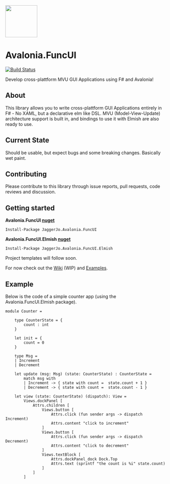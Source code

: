 <img src="github/img/icon.png" width="100"/>

# Avalonia.FuncUI

[![Build Status](https://voyonic-labs.visualstudio.com/Avalonia.FuncUI/_apis/build/status/JaggerJo.Avalonia.FuncUI?branchName=master)](https://voyonic-labs.visualstudio.com/Avalonia.FuncUI/_build/latest?definitionId=10&branchName=master)

Develop cross-plattform MVU GUI Applications using F# and Avalonia!

## About
This library allows you to write cross-plattform GUI Applications entirely in F# - No XAML, but a declarative elm like DSL. MVU (Model-View-Update) architecture support is built in, and bindings to use it with Elmish are also ready to use.

## Current State
Should be usable, but expect bugs and some breaking changes. Basically wet paint.

## Contributing
Please contribute to this library through issue reports, pull requests, code reviews and discussion.

## Getting started

**Avalonia.FuncUI [nuget](https://www.nuget.org/packages/JaggerJo.Avalonia.FuncUI/)**
```
Install-Package JaggerJo.Avalonia.FuncUI
```

**Avalonia.FuncUI.Elmish [nuget](https://www.nuget.org/packages/JaggerJo.Avalonia.FuncUI.Elmish/)**
```
Install-Package JaggerJo.Avalonia.FuncUI.Elmish
```

Project templates will follow soon.

For now check out the [Wiki](https://github.com/JaggerJo/Avalonia.FuncUI/wiki) (WIP) and [Examples](https://github.com/JaggerJo/Avalonia.FuncUI/tree/master/src/Examples).

## Example
Below is the code of a simple counter app (using the Avalonia.FuncUI.Elmish package).

```f#
module Counter =

    type CounterState = {
        count : int
    }

    let init = {
        count = 0
    }

    type Msg =
    | Increment
    | Decrement

    let update (msg: Msg) (state: CounterState) : CounterState =
        match msg with
        | Increment -> { state with count =  state.count + 1 }
        | Decrement -> { state with count =  state.count - 1 }
    
    let view (state: CounterState) (dispatch): View =
        Views.dockPanel [
            Attrs.children [
                Views.button [
                    Attrs.click (fun sender args -> dispatch Increment)
                    Attrs.content "click to increment"
                ]
                Views.button [
                    Attrs.click (fun sender args -> dispatch Decrement)
                    Attrs.content "click to decrement" 
                ]
                Views.textBlock [
                    Attrs.dockPanel_dock Dock.Top
                    Attrs.text (sprintf "the count is %i" state.count)
                ]
            ]
        ]    
```
